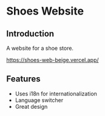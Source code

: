 # Shoes Website

## Introduction
A website for a shoe store.

https://shoes-web-beige.vercel.app/

## Features
- Uses i18n for internationalization
- Language switcher
- Great design